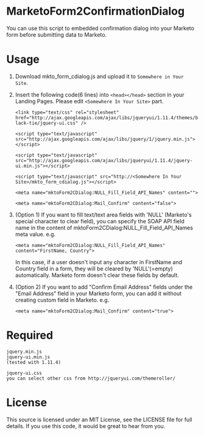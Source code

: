 # MarketoForm2ConfirmationDialog
You can use this script to embedded confirmation dialog into your Marketo form before submitting data to Marketo.

# Usage
1. Download mkto_form_cdialog.js and upload it to `Somewhere in Your Site`.
2. Insert the following code(6 lines) into `<head></head>` section in your Landing Pages. Please edit `<Somewhere In Your Site>` part.

    `<link type="text/css" rel="stylesheet" href="http://ajax.googleapis.com/ajax/libs/jqueryui/1.11.4/themes/black-tie/jquery-ui.css" />`

    `<script type="text/javascript" src="http://ajax.googleapis.com/ajax/libs/jquery/1/jquery.min.js"></script>`

    `<script type="text/javascript" src="http://ajax.googleapis.com/ajax/libs/jqueryui/1.11.4/jquery-ui.min.js"></script>`

    `<script type="text/javascript" src="http://<Somewhere In Your Site>/mkto_form_cdialog.js"></script>`

    `<meta name="mktoForm2CDialog:NULL_Fill_Field_API_Names" content="">`

    `<meta name="mktoForm2CDialog:Mail_Confirm" content="false">`


3. (Option 1) If you want to fill text/text area fields with 'NULL' (Marketo's special character to clear field), you can specify the SOAP API field name in the content of mktoForm2CDialog:NULL_Fill_Field_API_Names meta value. e.g.

    `<meta name="mktoForm2CDialog:NULL_Fill_Field_API_Names" content="FirstName, Country">`

    In this case, if a user doesn't input any character in FirstName and Country field in a form, they will be cleared by 'NULL'(=empty) automatically. Marketo form doesn't clear these fields by default.

4. (Option 2) If you want to add "Confirm Email Address" fields under the "Email Address" field in your Marketo form, you can add it without creating custom field in Marketo. e.g.

    `<meta name="mktoForm2CDialog:Mail_Confirm" content="true">`


# Required
    jquery.min.js
    jquery-ui.min.js
    (tested with 1.11.4)

    jquery-ui.css
    you can select other css from http://jqueryui.com/themeroller/

# License
This source is licensed under an MIT License, see the LICENSE file for full details. If you use this code, it would be great to hear from you.


